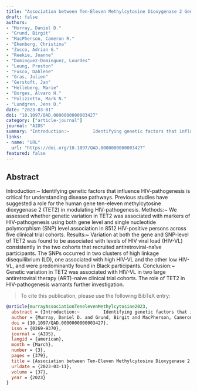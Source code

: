 ```yaml
---
title: "Association between Ten-Eleven Methylcytosine Dioxygenase 2 Genetic Variation and Viral Load in People with HIV"
draft: false
authors:
- "Murray, Daniel D."
- "Grund, Birgit"
- "MacPherson, Cameron R."
- "Ekenberg, Christina"
- "Zucco, Adrian G."
- "Reekie, Joanne"
- "Dominguez-Dominguez, Lourdes"
- "Leung, Preston"
- "Fusco, Dahlene"
- "Gras, Julien"
- "Gerstoft, Jan"
- "Helleberg, Marie"
- "Borges, Álvaro H."
- "Polizzotto, Mark N."
- "Lundgren, Jens D."
date: "2023-03-01"
doi: "10.1097/QAD.0000000000003427"
category: ["article-journal"]
journal: "AIDS"
summary: "Introduction:~         Identifying genetic factors that influence HIV-pathogenesis is critical for understanding disease pathways. Previous studies have suggested a role for the human gene ten-eleven methylcytosine dioxygenase 2 (TET2) in modulating HIV-pathogenesis.         Methods:~         We assessed whether genetic variation in TET2 was associated with markers of HIV-pathogenesis using both gene level and single nucleotide polymorphism (SNP) level association in 8512 HIV-positive persons across five clinical trial cohorts.         Results:~         Variation at both the gene and SNP-level of TET2 was found to be associated with levels of HIV viral load (HIV-VL) consistently in the two cohorts that recruited antiretroviral-naïve participants. The SNPs occurred in two clusters of high linkage disequilibrium (LD), one associated with high HIV-VL and the other low HIV-VL, and were predominantly found in Black participants.         Conclusion:~         Genetic variation in TET2 was associated with HIV-VL in two large antiretroviral therapy (ART)-naive clinical trial cohorts. The role of TET2 in HIV-pathogenesis warrants further investigation."
links:
- name: "URL"
  url: "https://doi.org/10.1097/QAD.0000000000003427"
featured: false
---
```

## Abstract

Introduction:~         Identifying genetic factors that influence HIV-pathogenesis is critical for understanding disease pathways. Previous studies have suggested a role for the human gene ten-eleven methylcytosine dioxygenase 2 (TET2) in modulating HIV-pathogenesis.         Methods:~         We assessed whether genetic variation in TET2 was associated with markers of HIV-pathogenesis using both gene level and single nucleotide polymorphism (SNP) level association in 8512 HIV-positive persons across five clinical trial cohorts.         Results:~         Variation at both the gene and SNP-level of TET2 was found to be associated with levels of HIV viral load (HIV-VL) consistently in the two cohorts that recruited antiretroviral-naïve participants. The SNPs occurred in two clusters of high linkage disequilibrium (LD), one associated with high HIV-VL and the other low HIV-VL, and were predominantly found in Black participants.         Conclusion:~         Genetic variation in TET2 was associated with HIV-VL in two large antiretroviral therapy (ART)-naive clinical trial cohorts. The role of TET2 in HIV-pathogenesis warrants further investigation.

> To cite this publication, please use the following BibTeX entry:
```bibtex
@article{murrayAssociationTenelevenMethylcytosine2023,
  abstract = {Introduction:~         Identifying genetic factors that influence HIV-pathogenesis is critical for understanding disease pathways. Previous studies have suggested a role for the human gene ten-eleven methylcytosine dioxygenase 2 (TET2) in modulating HIV-pathogenesis.         Methods:~         We assessed whether genetic variation in TET2 was associated with markers of HIV-pathogenesis using both gene level and single nucleotide polymorphism (SNP) level association in 8512 HIV-positive persons across five clinical trial cohorts.         Results:~         Variation at both the gene and SNP-level of TET2 was found to be associated with levels of HIV viral load (HIV-VL) consistently in the two cohorts that recruited antiretroviral-naïve participants. The SNPs occurred in two clusters of high linkage disequilibrium (LD), one associated with high HIV-VL and the other low HIV-VL, and were predominantly found in Black participants.         Conclusion:~         Genetic variation in TET2 was associated with HIV-VL in two large antiretroviral therapy (ART)-naive clinical trial cohorts. The role of TET2 in HIV-pathogenesis warrants further investigation.},
  author = {Murray, Daniel D. and Grund, Birgit and MacPherson, Cameron R. and Ekenberg, Christina and Zucco, Adrian G. and Reekie, Joanne and Dominguez-Dominguez, Lourdes and Leung, Preston and Fusco, Dahlene and Gras, Julien and Gerstoft, Jan and Helleberg, Marie and Borges, Álvaro H. and Polizzotto, Mark N. and Lundgren, Jens D.},
  doi = {10.1097/QAD.0000000000003427},
  issn = {0269-9370},
  journal = {AIDS},
  langid = {american},
  month = {March},
  number = {3},
  pages = {379},
  title = {Association between Ten-Eleven Methylcytosine Dioxygenase 2 Genetic Variation and Viral Load in People with HIV},
  urldate = {2023-03-11},
  volume = {37},
  year = {2023}
}
```
